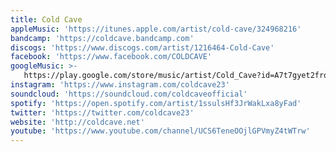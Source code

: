 ```yaml
---
title: Cold Cave
appleMusic: 'https://itunes.apple.com/artist/cold-cave/324968216'
bandcamp: 'https://coldcave.bandcamp.com'
discogs: 'https://www.discogs.com/artist/1216464-Cold-Cave'
facebook: 'https://www.facebook.com/COLDCAVE'
googleMusic: >-
   https://play.google.com/store/music/artist/Cold_Cave?id=A7t7gyet2froteo4hbifioj4gse
instagram: 'https://www.instagram.com/coldcave23'
soundcloud: 'https://soundcloud.com/coldcaveofficial'
spotify: 'https://open.spotify.com/artist/1ssulsHf3JrWakLxa8yFad'
twitter: 'https://twitter.com/coldcave23'
website: 'http://coldcave.net'
youtube: 'https://www.youtube.com/channel/UCS6TeneOOjlGPVmyZ4tWTrw'
---
```

